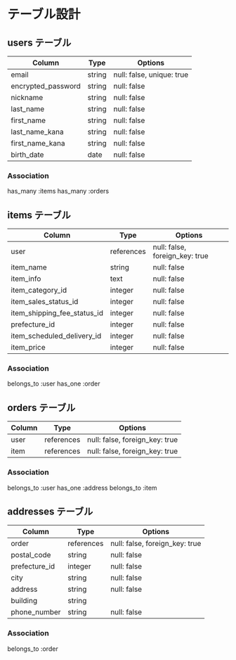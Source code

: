 # テーブル設計

## users テーブル

| Column             | Type   | Options     |
| ------------------ | ------ | ----------- |
| email              | string | null: false, unique: true |
| encrypted_password | string | null: false |
| nickname           | string | null: false |
| last_name          | string | null: false |
| first_name         | string | null: false |
| last_name_kana     | string | null: false |
| first_name_kana    | string | null: false |
| birth_date         | date   | null: false |


### Association
has_many :items
has_many :orders



## items テーブル

| Column                        | Type        | Options     |
| ----------------------------- | ----------  | ----------- |
| user                          | references  | null: false, foreign_key: true |
| item_name                     | string      | null: false |
| item_info                     | text        | null: false |
| item_category_id              | integer     | null: false |
| item_sales_status_id          | integer     | null: false |
| item_shipping_fee_status_id   | integer     | null: false |
| prefecture_id                 | integer     | null: false |
| item_scheduled_delivery_id    | integer     | null: false |
| item_price                    | integer     | null: false |


### Association
belongs_to :user
has_one :order



## orders テーブル

| Column  | Type        | Options     |
| --------| ----------- | ----------- |
| user    | references  | null: false, foreign_key: true |
| item    | references  | null: false, foreign_key: true |



### Association
belongs_to :user
has_one :address
belongs_to :item


## addresses テーブル

| Column         | Type        | Options     |
| ------------   | ----------- | ----------- |
| order          | references  | null: false, foreign_key: true |
| postal_code    | string      | null: false |
| prefecture_id  | integer     | null: false |
| city           | string      | null: false |
| address        | string      | null: false |
| building       | string      |             |
| phone_number   | string      | null: false |

### Association
belongs_to :order